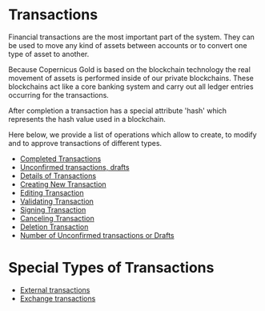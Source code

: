 # Transactions

Financial transactions are the most important part of the system. They can be used to move any kind of assets
between accounts or to convert one type of asset to another.

Because Copernicus Gold is based on the blockchain technology the real movement of assets is performed inside of
our private blockchains. These blockchains act like a core banking system and carry out all ledger entries occurring
for the transactions.

After completion a transaction has a special attribute 'hash' which represents the hash value used in a blockchain. 

Here below, we provide a list of operations which allow to create, to modify and to approve transactions of different
types.

- [Completed Transactions](./completedtransactions.md)
- [Unconfirmed transactions, drafts](./uncompletedtransactions.md)
- [Details of Transactions](./detailsoftransaction.md)
- [Creating New Transaction](./creationtransaction.md)
- [Editing Transaction](./editingtransaction.md)
- [Validating Transaction](./validatingtransaction.md)
- [Signing Transaction](./signingransaction.md)
- [Canceling Transaction](./cancelingtransaction.md)
- [Deletion Transaction](./deletiontransaction.md)
- [Number of Unconfirmed transactions or Drafts](./numberuncompletedtransactions.md)

# Special Types of Transactions

- [External transactions](./external/externaltransactions.md)
- [Exchange transactions](../products/exchangetransaction.md)
